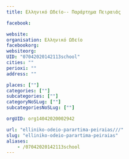 ```yaml
---
title: Ελληνικό Ωδείο-- Παράρτημα Πειραιάς

facebook:

website:
organisation: Ελληνικό Ωδείο
facebookorg:
websiteorg:
UID: "07042020142113school"
cities: ""
perioxi: ""
address: ""

places: [""]
categories: [""]
subcategories: [""]
categoryNoSLug: [""]
subcategoriesNoSLug: [""]

orgUID: org14042020002942

url: "elliniko-odeio-parartima-peiraias///"
slug: "elliniko-odeio-parartima-peiraias"
aliases:
    - /07042020142113school
---
```





